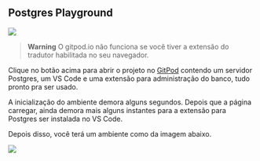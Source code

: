 ## Postgres Playground

[![](https://gitpod.io/button/open-in-gitpod.svg)](https://gitpod.io/#https://github.com/salubcosta/java-postgres-playground)

> **Warning**
> O gitpod.io não funciona se você tiver a extensão do tradutor habilitada no seu navegador.

Clique no botão acima para abrir o projeto no [GitPod](https://gitpod.io)
contendo um servidor Postgres, um VS Code e uma extensão para administração
do banco, tudo pronto pra ser usado.

A inicialização do ambiente demora alguns segundos. Depois que a página carregar,
ainda demora mais alguns instantes para a extensão para Postgres ser instalada no 
VS Code.

Depois disso, você terá um ambiente como da imagem abaixo.

![](vs-code-gitpod-postgres.png)
